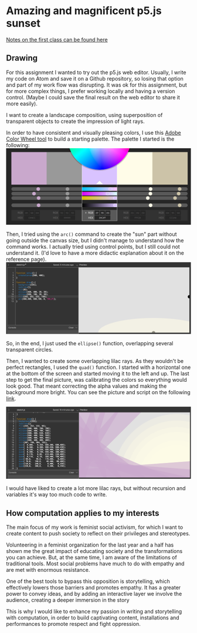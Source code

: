 # Amazing and magnificent p5.js sunset

[Notes on the first class can be found here](https://github.com/nicolaspe/itp_icm/blob/master/class01/01_class.md)

## Drawing
For this assignment I wanted to try out the p5.js web editor. Usually, I write my code on Atom and save it on a Github repository, so losing that option and part of my work flow was disrupting. It was ok for this assignment, but for more complex things, I prefer working locally and having a version control. (Maybe I could save the final result on the web editor to share it more easily).

I want to create a landscape composition, using superposition of transparent objects to create the impression of light rays.

In order to have consistent and visually pleasing colors, I use this [Adobe Color Wheel tool](https://color.adobe.com/es/create/color-wheel/) to build a starting palette. The palette I started is the following:
![Color wheel palette](icm0105_palette.png)

Then, I tried using the `arc()` command to create the "sun" part without going outside the canvas size, but I didn't manage to understand how the command works. I actually tried using control points, but I still could not understand it. (I'd love to have a more didactic explanation about it on the reference page).
![Me, failing spectacularly with the arc function](icm0106_arc.png)

So, in the end, I just used the `ellipse()` function, overlapping several transparent circles.

Then, I wanted to create some overlapping lilac rays. As they wouldn't be perfect rectangles, I used the `quad()` function. I started with a horizontal one at the bottom of the screen and started moving it to the left and up. The last step to get the final picture, was calibrating the colors so everything would look good. That meant correcting the alpha values and making the background more bright. You can see the picture and script on the following [link](http://alpha.editor.p5js.org/nicolaspe/sketches/BJTKy71c-).

![Final picture](icm0107_final.png)

I would have liked to create a lot more lilac rays, but without recursion and variables it's way too much code to write.


## How computation applies to my interests

The main focus of my work is feminist social activism, for which I want to create content to push society to reflect on their privileges and stereotypes.

Volunteering in a feminist organization for the last year and a half has shown me the great impact of educating society and the transformations you can achieve. But, at the same time, I am aware of the limitations of traditional tools. Most social problems have much to do with empathy and are met with enormous resistance.

One of the best tools to bypass this opposition is storytelling, which effectively lowers those barriers and promotes empathy. It has a greater power to convey ideas, and by adding an interactive layer we involve the audience, creating a deeper immersion in the story

This is why I would like to enhance my passion in writing and storytelling with computation, in order to build captivating content, installations and performances to promote respect and fight oppression.
